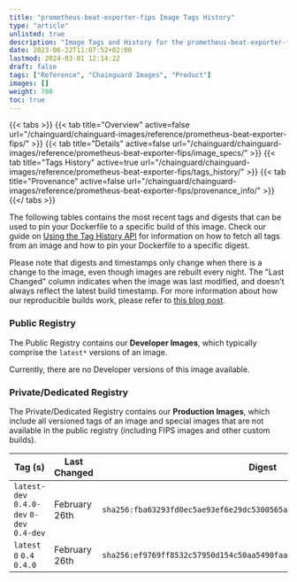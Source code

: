```yaml
---
title: "prometheus-beat-exporter-fips Image Tags History"
type: "article"
unlisted: true
description: "Image Tags and History for the prometheus-beat-exporter-fips Chainguard Image"
date: 2023-06-22T11:07:52+02:00
lastmod: 2024-03-01 12:14:22
draft: false
tags: ["Reference", "Chainguard Images", "Product"]
images: []
weight: 700
toc: true
---
```


{{< tabs >}}
{{< tab title="Overview" active=false url="/chainguard/chainguard-images/reference/prometheus-beat-exporter-fips/" >}}
{{< tab title="Details" active=false url="/chainguard/chainguard-images/reference/prometheus-beat-exporter-fips/image_specs/" >}}
{{< tab title="Tags History" active=true url="/chainguard/chainguard-images/reference/prometheus-beat-exporter-fips/tags_history/" >}}
{{< tab title="Provenance" active=false url="/chainguard/chainguard-images/reference/prometheus-beat-exporter-fips/provenance_info/" >}}
{{</ tabs >}}

The following tables contains the most recent tags and digests that can be used to pin your Dockerfile to a specific build of this image. Check our guide on [Using the Tag History API](/chainguard/chainguard-images/using-the-tag-history-api/) for information on how to fetch all tags from an image and how to pin your Dockerfile to a specific digest.

Please note that digests and timestamps only change when there is a change to the image, even though images are rebuilt every night. The "Last Changed" column indicates when the image was last modified, and doesn't always reflect the latest build timestamp. For more information about how our reproducible builds work, please refer to [this blog post](https://www.chainguard.dev/unchained/reproducing-chainguards-reproducible-image-builds).

### Public Registry
The Public Registry contains our **Developer Images**, which typically comprise the `latest*` versions of an image.

Currently, there are no Developer versions of this image available.

### Private/Dedicated Registry
The Private/Dedicated Registry contains our **Production Images**, which include all versioned tags of an image and special images that are not available in the public registry (including FIPS images and other custom builds).

| Tag (s)                                     | Last Changed  | Digest                                                                    |
|---------------------------------------------|---------------|---------------------------------------------------------------------------|
|  `latest-dev` `0.4.0-dev` `0-dev` `0.4-dev` | February 26th | `sha256:fba63293fd0ec5ae93ef6e29dc5300565ac64ee4327f897bbded474b9bbf6a45` |
|  `latest` `0` `0.4` `0.4.0`                 | February 26th | `sha256:ef9769ff8532c57950d154c50aa5490faa9ba17047329a925e9c066b7038b7a5` |

